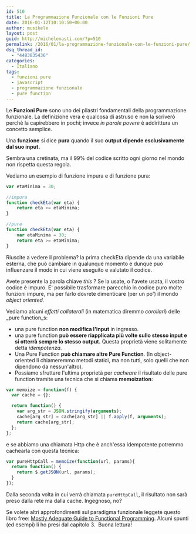 ```yaml
---
id: 510
title: La Programmazione Funzionale con le Funzioni Pure
date: 2016-01-12T10:10:50+00:00
author: musikele
layout: post
guid: http://michelenasti.com/?p=510
permalink: /2016/01/la-programmazione-funzionale-con-le-funzioni-pure/
dsq_thread_id:
  - "4483835436"
categories:
  - Italiano
tags:
  - funzioni pure
  - javascript
  - programmazione funzionale
  - pure function
---
```

Le **Funzioni Pure** sono uno dei pilastri fondamentali della programmazione funzionale. La definizione vera è qualcosa di astruso e non la scriverò perchè la capirebbero in pochi; invece _in parole povere_ è addirittura un concetto semplice.

Una **funzione** si dice **pura** quando il suo **output** **dipende esclusivamente dal suo input.**

Sembra una cretinata, ma il 99% del codice scritto ogni giorno nel mondo non rispetta questa regola.

Vediamo un esempio di funzione impura e di funzione pura:

```javascript
var etaMinima = 30; 

//impura
function checkEta(var eta) {
    return eta >= etaMinima; 
}

//pura
function checkEta(var eta) {
    var etaMinima = 30; 
    return eta >= etaMinima; 
}
```

Riuscite a vedere il problema? la prima checkEta dipende da una variabile esterna, che può cambiare in qualunque momento e dunque può influenzare il modo in cui viene eseguito e valutato il codice.

Avete presente la parola chiave _this_ ? Se la usate, o l'avete usata, il vostro codice è impuro. E' possibile trasformare parecchio in codice puro molte funzioni impure, ma per farlo dovrete dimenticare (per un po') il mondo _object oriented._ 

Vediamo alcuni _effetti collaterali_ (in matematica diremmo _corollari_) delle _pure function_s:

  * una pure function **non modifica l'input** in ingresso.
  * una pure function **può essere riapplicata più volte sullo stesso input e si otterrà sempre lo stesso output.** Questa proprietà viene solitamente detta _idempotenza_.
  * Una Pure Function **può chiamare altre Pure Function**. (In object-oriented li chiameremmo metodi statici, ma non tutti, solo quelli che non dipendono da nessun'altro).
  * Possiamo sfruttare l'ultima proprietà per _cacheare_ il risultato delle pure function tramite una tecnica che si chiama **memoization**:

```javascript
var memoize = function(f) {
  var cache = {};

  return function() {
    var arg_str = JSON.stringify(arguments);
    cache[arg_str] = cache[arg_str] || f.apply(f, arguments);
    return cache[arg_str];
  };
};
```

e se abbiamo una chiamata Http che è anch'essa idempotente potremmo cachearla con questa tecnica:

```javascript
var pureHttpCall = memoize(function(url, params){
  return function() { 
    return $.getJSON(url, params); 
  }
});
```

Dalla seconda volta in cui verrà chiamata `pureHttpCall`, il risultato non sarà preso dalla rete ma dalla cache. Ingegnoso, no?

Se volete altri approfondimenti sul paradigma funzionale leggete questo libro free: [Mostly Adequate Guide to Functional Programming](https://github.com/MostlyAdequate/mostly-adequate-guide/). Alcuni spunti (ed esempi) li ho presi dal capitolo 3.  Buona lettura!